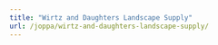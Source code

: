 ```yaml
---
title: "Wirtz and Daughters Landscape Supply"
url: /joppa/wirtz-and-daughters-landscape-supply/
---
```

